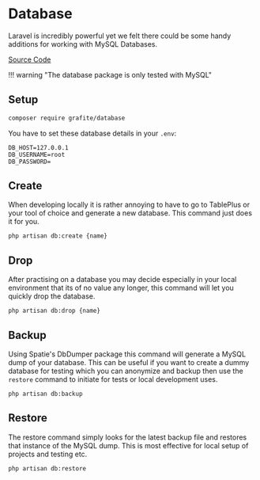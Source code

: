 # Database

Laravel is incredibly powerful yet we felt there could be some handy additions for working with MySQL Databases.

[Source Code](https://github.com/grafiteinc/database)

!!! warning "The database package is only tested with MySQL"

## Setup

```sh
composer require grafite/database
```

You have to set these database details in your `.env`:
```env
DB_HOST=127.0.0.1
DB_USERNAME=root
DB_PASSWORD=
```

## Create

When developing locally it is rather annoying to have to go to TablePlus or your tool of choice and generate a new database. This command just does it for you.

```
php artisan db:create {name}
```

## Drop

After practising on a database you may decide especially in your local environment that its of no value any longer, this command will let you quickly drop the database.

```
php artisan db:drop {name}
```

## Backup

Using Spatie's DbDumper package this command will generate a MySQL dump of your database. This can be useful if you want to create a dummy database for testing which you can anonymize and backup then use the `restore` command to initiate for tests or local development uses.

```
php artisan db:backup
```

## Restore

The restore command simply looks for the latest backup file and restores that instance of the MySQL dump. This is most effective for local setup of projects and testing etc.

```
php artisan db:restore
```